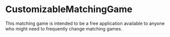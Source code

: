 # CustomizableMatchingGame
This matching game is intended to be a free application available to anyone who might need to frequently change matching games.
